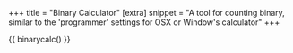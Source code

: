 +++
title = "Binary Calculator"
[extra]
snippet = "A tool for counting binary, similar to the 'programmer' settings for OSX or Window's calculator"
+++

{{ binarycalc() }}